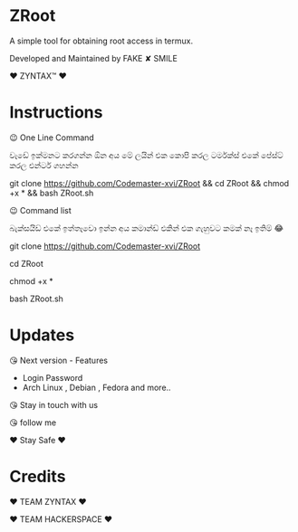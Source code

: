 # ZRoot
A simple tool for obtaining root access in termux.

Developed and Maintained by FAKE ✘ SMILE

:heart: ZYNTAX™ :heart:

# Instructions

:wink: One Line Command

වැඩේ ඉක්මනට කරගන්න ඕන අය මේ ලයින් එක කොපි කරල ටර්මක්ස් එකේ පේස්ට් කරල එන්ටර් ගහන්න

git clone https://github.com/Codemaster-xvi/ZRoot && cd ZRoot && chmod +x * && bash ZRoot.sh

:wink: Command list

බැක්සයිඩ් එකේ ඉත්තෑවො ඉන්න අය කමාන්ඩ් එකින් එක ගැහුවට කමක් නෑ ඉතිම් 😂

git clone https://github.com/Codemaster-xvi/ZRoot

cd ZRoot

chmod +x *

bash ZRoot.sh

# Updates

😘 Next version - Features
- Login Password
- Arch Linux , Debian , Fedora and more..

😘 Stay in touch with us

😘 follow me

:heart: Stay Safe :heart:

# Credits

:heart: TEAM ZYNTAX :heart:

:heart: TEAM HACKERSPACE :heart:
